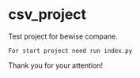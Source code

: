 # csv_project

Test project for bewise compane.

`For start project need run index.py`

Thank you for your attention!
